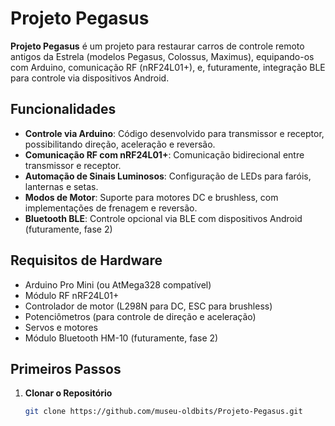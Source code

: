 # Projeto Pegasus

**Projeto Pegasus** é um projeto para restaurar carros de controle remoto antigos da Estrela (modelos Pegasus, Colossus, Maximus), equipando-os com Arduino, comunicação RF (nRF24L01+), e, futuramente, integração BLE para controle via dispositivos Android.

## Funcionalidades
- **Controle via Arduino**: Código desenvolvido para transmissor e receptor, possibilitando direção, aceleração e reversão.
- **Comunicação RF com nRF24L01+**: Comunicação bidirecional entre transmissor e receptor.
- **Automação de Sinais Luminosos**: Configuração de LEDs para faróis, lanternas e setas.
- **Modos de Motor**: Suporte para motores DC e brushless, com implementações de frenagem e reversão.
- **Bluetooth BLE**: Controle opcional via BLE com dispositivos Android (futuramente, fase 2)

## Requisitos de Hardware
- Arduino Pro Mini (ou AtMega328 compatível)
- Módulo RF nRF24L01+
- Controlador de motor (L298N para DC, ESC para brushless)
- Potenciômetros (para controle de direção e aceleração)
- Servos e motores
- Módulo Bluetooth HM-10 (futuramente, fase 2)

## Primeiros Passos

1. **Clonar o Repositório**
   ```bash
   git clone https://github.com/museu-oldbits/Projeto-Pegasus.git
